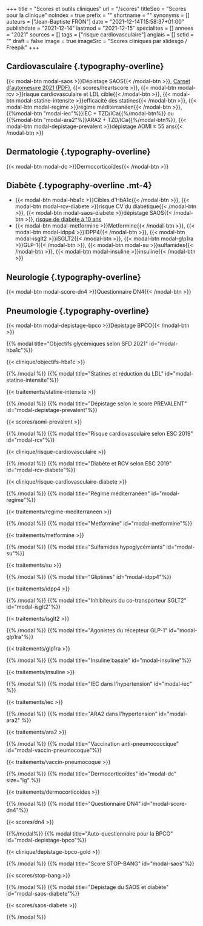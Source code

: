 +++
title = "Scores et outils cliniques"
url = "/scores"
titleSeo = "Scores pour la clinique"
noIndex = true
prefix = ""
shortname = ""
synonyms = []
auteurs = ["Jean-Baptiste FRON"]
date = "2021-12-14T15:58:37+01:00"
publishdate = "2021-12-14"
lastmod = "2021-12-15"
specialites = []
annees = "2021"
sources = []
tags = ["risque cardiovasculaire"]
anglais = []
sctid = ""
draft = false
image = true
imageSrc = "Scores cliniques par slidesgo / Freepik"
+++

## Cardiovasculaire {.typography-overline}

{{< modal-btn modal-saos >}}Dépistage SAOS{{< /modal-btn >}}, [Carnet d'automesure 2021 (PDF)](https://www.stridebp.org/images/training_bp/HBPM_Form_for_patients.pdf), {{< scores/heartscore >}}, {{< modal-btn modal-rcv >}}risque cardiovasculaire et LDL cible{{< /modal-btn >}}, {{< modal-btn modal-statine-intensite >}}efficacité des statines{{< /modal-btn >}}, {{< modal-btn modal-regime >}}régime méditerranéen{{< /modal-btn >}}, {{%modal-btn "modal-iec"%}}IEC + TZD/ICa{{%/modal-btn%}} ou {{%modal-btn "modal-ara2"%}}ARA2 + TZD/ICa{{%/modal-btn%}}, {{< modal-btn modal-depistage-prevalent >}}dépistage AOMI ≥ 55 ans{{< /modal-btn >}}

## Dermatologie {.typography-overline}

{{< modal-btn modal-dc >}}Dermocorticoïdes{{< /modal-btn >}}

## Diabète {.typography-overline .mt-4}

- {{< modal-btn modal-hba1c >}}Cibles d'HbA1c{{< /modal-btn >}}, {{< modal-btn modal-rcv-diabete >}}risque CV du diabétique{{< /modal-btn >}}, {{< modal-btn modal-saos-diabete >}}dépistage SAOS{{< /modal-btn >}}, [risque de diabète à 10 ans](https://www.diabeclic.com/findrisc)
- {{< modal-btn modal-metformine >}}Metformine{{< /modal-btn >}}, {{< modal-btn modal-idpp4 >}}iDPP4{{< /modal-btn >}}, {{< modal-btn modal-isglt2 >}}iSGLT2{{< /modal-btn >}}, {{< modal-btn modal-glp1ra >}}GLP-1{{< /modal-btn >}}, {{< modal-btn modal-su >}}sulfamides{{< /modal-btn >}}, {{< modal-btn modal-insuline >}}insuline{{< /modal-btn >}}

## Neurologie {.typography-overline}

{{< modal-btn modal-score-dn4 >}}Questionnaire DN4{{< /modal-btn >}}

## Pneumologie {.typography-overline}

{{< modal-btn modal-depistage-bpco >}}Dépistage BPCO{{< /modal-btn >}}

{{% modal title="Objectifs glycémiques selon SFD 2021" id="modal-hba1c"%}}

{{< clinique/objectifs-hba1c >}}

{{% /modal %}}
{{% modal title="Statines et réduction du LDL" id="modal-statine-intensite"%}}

{{< traitements/statine-intensite >}}

{{% /modal %}}
{{% modal title="Dépistage selon le score PREVALENT" id="modal-depistage-prevalent"%}}

{{< scores/aomi-prevalent >}}

{{% /modal %}}
{{% modal title="Risque cardiovasculaire selon ESC 2019" id="modal-rcv"%}}

{{< clinique/risque-cardiovasculaire >}}

{{% /modal %}}
{{% modal title="Diabète et RCV selon ESC 2019" id="modal-rcv-diabete"%}}

{{< clinique/risque-cardiovasculaire-diabete >}}

{{% /modal %}}
{{% modal title="Régime méditerranéen" id="modal-regime"%}}

{{< traitements/regime-mediterraneen >}}

{{% /modal %}}
{{% modal title="Metformine" id="modal-metformine"%}}

{{< traitements/metformine >}}

{{% /modal %}}
{{% modal title="Sulfamides hypoglycémiants" id="modal-su"%}}

{{< traitements/su >}}

{{% /modal %}}
{{% modal title="Gliptines" id="modal-idpp4"%}}

{{< traitements/idpp4 >}}

{{% /modal %}}
{{% modal title="Inhibiteurs du co-transporteur SGLT2" id="modal-isglt2"%}}

{{< traitements/isglt2 >}}

{{% /modal %}}
{{% modal title="Agonistes du récepteur GLP-1" id="modal-glp1ra"%}}

{{< traitements/glp1ra >}}

{{% /modal %}}
{{% modal title="Insuline basale" id="modal-insuline"%}}

{{< traitements/insuline >}}

{{% /modal %}}
{{% modal title="IEC dans l'hypertension" id="modal-iec" %}}

{{< traitements/iec >}}

{{% /modal %}}
{{% modal title="ARA2 dans l'hypertension" id="modal-ara2" %}}

{{< traitements/ara2 >}}

{{% /modal %}}
{{% modal title="Vaccination anti-pneumococcique" id="modal-vaccin-pneumocoque"%}}

{{< traitements/vaccin-pneumocoque >}}

{{% /modal %}}
{{% modal title="Dermocorticoïdes" id="modal-dc" size="lg" %}}

{{< traitements/dermocorticoides >}}

{{% /modal %}}
{{% modal title="Questionnaire DN4" id="modal-score-dn4"%}}

{{< scores/dn4 >}}

{{%/modal%}}
{{% modal title="Auto-questionnaire pour la BPCO" id="modal-depistage-bpco"%}}

{{< clinique/depistage-bpco-gold >}}

{{% /modal %}}
{{% modal title="Score STOP-BANG" id="modal-saos"%}}

{{< scores/stop-bang >}}

{{% /modal %}}
{{% modal title="Dépistage du SAOS et diabète" id="modal-saos-diabete"%}}

{{< scores/saos-diabete >}}

{{% /modal %}}
